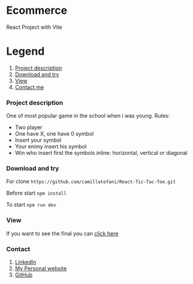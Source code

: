 # Ecommerce
React Project with Vite

# Legend
1. [Project description](#description)
2. [Download and try](#download)
3. [View](#view)
4. [Contact me](#contact)

### Project description
<a name="description"></a>
One of most popular game in the school when i was young. Rules:
- Two player
- One have X, one have 0 symbol
- Insert your symbol
- Your enimy insert his symbol
- Win who insert first the symbols inline: horizontal, vertical or diagonal

### Download and try
<a name="download"></a>

For clone
`https://github.com/camillatofani/React-Tic-Tac-Toe.git`

Before start
`npm install`

To start
`npm run dev`

### View
<a name="view"></a>

If you want to see the final you can [click here](https://react-tic-tac-toe-lyart.vercel.app/)

### Contact
<a name="contact"></a>

1. [LinkedIn](https://www.linkedin.com/in/camilla-tofani/)
2. [My Personal website](https://www.camillatofani.it/)
3. [GitHub](https://github.com/camillatofani)
